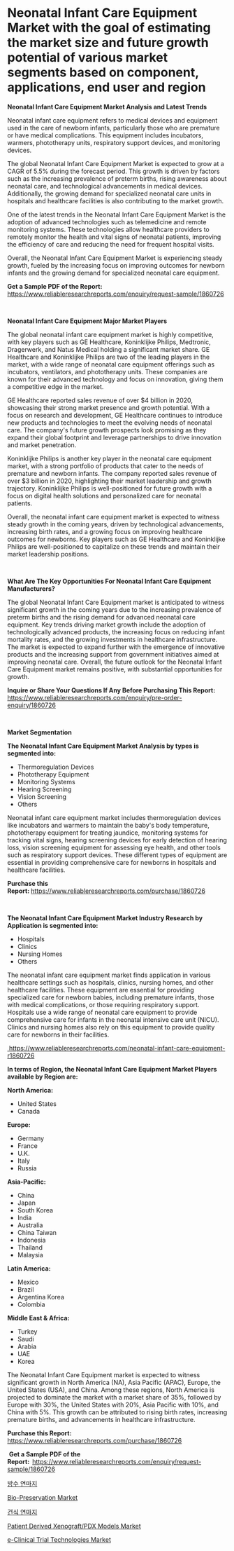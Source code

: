 <p><h1>Neonatal Infant Care Equipment Market with the goal of estimating the market size and future growth potential of various market segments based on component, applications, end user and region</h1></p><p><strong>Neonatal Infant Care Equipment Market Analysis and Latest Trends</strong></p>
<p><p>Neonatal infant care equipment refers to medical devices and equipment used in the care of newborn infants, particularly those who are premature or have medical complications. This equipment includes incubators, warmers, phototherapy units, respiratory support devices, and monitoring devices.</p><p>The global Neonatal Infant Care Equipment Market is expected to grow at a CAGR of 5.5% during the forecast period. This growth is driven by factors such as the increasing prevalence of preterm births, rising awareness about neonatal care, and technological advancements in medical devices. Additionally, the growing demand for specialized neonatal care units in hospitals and healthcare facilities is also contributing to the market growth.</p><p>One of the latest trends in the Neonatal Infant Care Equipment Market is the adoption of advanced technologies such as telemedicine and remote monitoring systems. These technologies allow healthcare providers to remotely monitor the health and vital signs of neonatal patients, improving the efficiency of care and reducing the need for frequent hospital visits.</p><p>Overall, the Neonatal Infant Care Equipment Market is experiencing steady growth, fueled by the increasing focus on improving outcomes for newborn infants and the growing demand for specialized neonatal care equipment.</p></p>
<p><strong>Get a Sample PDF of the Report:&nbsp;</strong> <a href="https://www.reliableresearchreports.com/enquiry/request-sample/1860726">https://www.reliableresearchreports.com/enquiry/request-sample/1860726</a></p>
<p>&nbsp;</p>
<p><strong>Neonatal Infant Care Equipment Major Market Players</strong></p>
<p><p>The global neonatal infant care equipment market is highly competitive, with key players such as GE Healthcare, Koninklijke Philips, Medtronic, Dragerwerk, and Natus Medical holding a significant market share. GE Healthcare and Koninklijke Philips are two of the leading players in the market, with a wide range of neonatal care equipment offerings such as incubators, ventilators, and phototherapy units. These companies are known for their advanced technology and focus on innovation, giving them a competitive edge in the market.</p><p>GE Healthcare reported sales revenue of over $4 billion in 2020, showcasing their strong market presence and growth potential. With a focus on research and development, GE Healthcare continues to introduce new products and technologies to meet the evolving needs of neonatal care. The company's future growth prospects look promising as they expand their global footprint and leverage partnerships to drive innovation and market penetration.</p><p>Koninklijke Philips is another key player in the neonatal care equipment market, with a strong portfolio of products that cater to the needs of premature and newborn infants. The company reported sales revenue of over $3 billion in 2020, highlighting their market leadership and growth trajectory. Koninklijke Philips is well-positioned for future growth with a focus on digital health solutions and personalized care for neonatal patients.</p><p>Overall, the neonatal infant care equipment market is expected to witness steady growth in the coming years, driven by technological advancements, increasing birth rates, and a growing focus on improving healthcare outcomes for newborns. Key players such as GE Healthcare and Koninklijke Philips are well-positioned to capitalize on these trends and maintain their market leadership positions.</p></p>
<p>&nbsp;</p>
<p><strong>What Are The Key Opportunities For Neonatal Infant Care Equipment Manufacturers?</strong></p>
<p><p>The global Neonatal Infant Care Equipment market is anticipated to witness significant growth in the coming years due to the increasing prevalence of preterm births and the rising demand for advanced neonatal care equipment. Key trends driving market growth include the adoption of technologically advanced products, the increasing focus on reducing infant mortality rates, and the growing investments in healthcare infrastructure. The market is expected to expand further with the emergence of innovative products and the increasing support from government initiatives aimed at improving neonatal care. Overall, the future outlook for the Neonatal Infant Care Equipment market remains positive, with substantial opportunities for growth.</p></p>
<p><strong>Inquire or Share Your Questions If Any Before Purchasing This Report:</strong> <a href="https://www.reliableresearchreports.com/enquiry/pre-order-enquiry/1860726">https://www.reliableresearchreports.com/enquiry/pre-order-enquiry/1860726</a></p>
<p>&nbsp;</p>
<p><strong>Market Segmentation</strong></p>
<p><strong>The Neonatal Infant Care Equipment Market Analysis by types is segmented into:</strong></p>
<p><ul><li>Thermoregulation Devices</li><li>Phototherapy Equipment</li><li>Monitoring Systems</li><li>Hearing Screening</li><li>Vision Screening</li><li>Others</li></ul></p>
<p><p>Neonatal infant care equipment market includes thermoregulation devices like incubators and warmers to maintain the baby's body temperature, phototherapy equipment for treating jaundice, monitoring systems for tracking vital signs, hearing screening devices for early detection of hearing loss, vision screening equipment for assessing eye health, and other tools such as respiratory support devices. These different types of equipment are essential in providing comprehensive care for newborns in hospitals and healthcare facilities.</p></p>
<p><strong>Purchase this Report:&nbsp;</strong><a href="https://www.reliableresearchreports.com/purchase/1860726">https://www.reliableresearchreports.com/purchase/1860726</a></p>
<p>&nbsp;</p>
<p><strong>The Neonatal Infant Care Equipment Market Industry Research by Application is segmented into:</strong></p>
<p><ul><li>Hospitals</li><li>Clinics</li><li>Nursing Homes</li><li>Others</li></ul></p>
<p><p>The neonatal infant care equipment market finds application in various healthcare settings such as hospitals, clinics, nursing homes, and other healthcare facilities. These equipment are essential for providing specialized care for newborn babies, including premature infants, those with medical complications, or those requiring respiratory support. Hospitals use a wide range of neonatal care equipment to provide comprehensive care for infants in the neonatal intensive care unit (NICU). Clinics and nursing homes also rely on this equipment to provide quality care for newborns in their facilities.</p></p>
<p><a href="https://www.reliableresearchreports.com/neonatal-infant-care-equipment-r1860726">&nbsp;https://www.reliableresearchreports.com/neonatal-infant-care-equipment-r1860726</a></p>
<p><strong>In terms of Region, the Neonatal Infant Care Equipment Market Players available by Region are:</strong></p>
<p>
    <p> <strong> North America: </strong>
        <ul>
            <li>United States</li>
            <li>Canada</li>
        </ul>
        </p> 
    <p> <strong> Europe: </strong>
        <ul>
            <li>Germany</li>
            <li>France</li>
            <li>U.K.</li>
            <li>Italy</li>
            <li>Russia</li>
        </ul>
        </p> 
    <p> <strong> Asia-Pacific: </strong>
        <ul>
            <li>China</li>
            <li>Japan</li>
            <li>South Korea</li>
            <li>India</li>
            <li>Australia</li>
            <li>China Taiwan</li>
            <li>Indonesia</li>
            <li>Thailand</li>
            <li>Malaysia</li>
        </ul>
        </p> 
    <p> <strong> Latin America: </strong>
        <ul>
            <li>Mexico</li>
            <li>Brazil</li>
            <li>Argentina Korea</li>
            <li>Colombia</li>
        </ul>
        </p> 
    <p> <strong> Middle East & Africa: </strong>
        <ul>
            <li>Turkey</li>
            <li>Saudi</li>
            <li>Arabia</li>
            <li>UAE</li>
            <li>Korea</li>
        </ul>
    </p>
    </p>
<p><p>The Neonatal Infant Care Equipment market is expected to witness significant growth in North America (NA), Asia Pacific (APAC), Europe, the United States (USA), and China. Among these regions, North America is projected to dominate the market with a market share of 35%, followed by Europe with 30%, the United States with 20%, Asia Pacific with 10%, and China with 5%. This growth can be attributed to rising birth rates, increasing premature births, and advancements in healthcare infrastructure.</p></p>
<p><strong>Purchase this Report: </strong><a href="https://www.reliableresearchreports.com/purchase/1860726">https://www.reliableresearchreports.com/purchase/1860726</a></p>
<p>&nbsp;<strong>Get a Sample PDF of the Report:&nbsp;&nbsp;</strong><a href="https://www.reliableresearchreports.com/enquiry/request-sample/1860726">https://www.reliableresearchreports.com/enquiry/request-sample/1860726</a></p>
<p><strong></strong></p>
<p><p><a href="https://github.com/jimahmed0511/Market-Research-Report-List-2/blob/main/776484874048.md">방수 연마지</a></p><p><a href="https://github.com/rahu1506/Market-Research-Report-List-5/blob/main/bio-preservation-market.md">Bio-Preservation Market</a></p><p><a href="https://github.com/ahmadrevanz10/Market-Research-Report-List-2/blob/main/320605774049.md">건식 연마지</a></p><p><a href="https://github.com/jaidynmorantestelletmjzya/Market-Research-Report-List-4/blob/main/patient-derived-xenograftpdx-models-market.md">Patient Derived Xenograft/PDX Models Market</a></p><p><a href="https://github.com/juniordelafrance/Market-Research-Report-List-4/blob/main/e-clinical-trial-technologies-market.md">e-Clinical Trial Technologies Market</a></p></p>